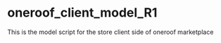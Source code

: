 # oneroof_client_model_R1
This is the model script for the store client side of oneroof marketplace
